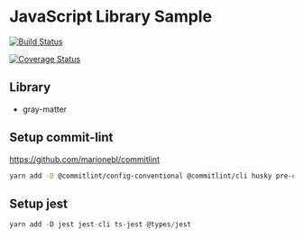 # JavaScript Library Sample

[![Build Status](https://travis-ci.org/Himenon/js-one-shot.svg?branch=master)](https://travis-ci.org/Himenon/js-one-shot)

[![Coverage Status](https://coveralls.io/repos/github/Himenon/js-one-shot/badge.svg?branch=master)](https://coveralls.io/github/Himenon/js-one-shot?branch=master)

## Library

* gray-matter

## Setup commit-lint

<https://github.com/marionebl/commitlint>

```bash
yarn add -D @commitlint/config-conventional @commitlint/cli husky pre-commit
```

## Setup jest

```ts
yarn add -D jest jest-cli ts-jest @types/jest
```
